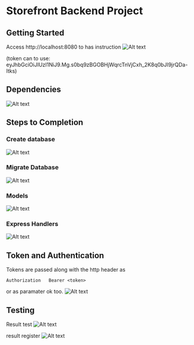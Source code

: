 # Storefront Backend Project

## Getting Started

Access http://localhost:8080 to has instruction
![Alt text](image-1.png)

(token can to use: eyJhbGciOiJIUzI1NiJ9.Mg.s0bq9zBGOBHjWqrcTnVjCxh_2K8q0bJI9jrQDa-Itks)
## Dependencies
![Alt text](image-2.png)

## Steps to Completion
### Create database
![Alt text](image-3.png)

### Migrate Database
![Alt text](image-4.png)

### Models
![Alt text](image-5.png)

### Express Handlers
![Alt text](image-6.png)


## Token and Authentication
Tokens are passed along with the http header as 
```
Authorization   Bearer <token>
```
or as paramater ok too.
![Alt text](image-7.png)

## Testing
Result test
![Alt text](image-8.png)

result register
![Alt text](image-9.png)


